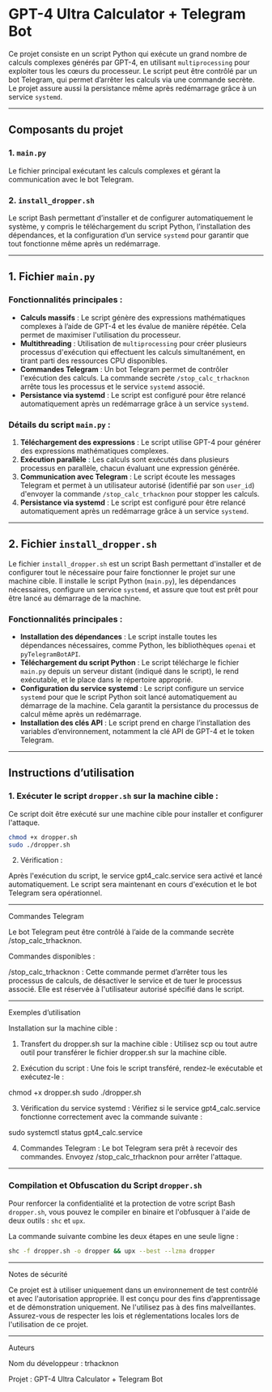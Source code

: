 # GPT-4 Ultra Calculator + Telegram Bot

Ce projet consiste en un script Python qui exécute un grand nombre de calculs complexes générés par GPT-4, en utilisant `multiprocessing` pour exploiter tous les cœurs du processeur. Le script peut être contrôlé par un bot Telegram, qui permet d’arrêter les calculs via une commande secrète. Le projet assure aussi la persistance même après redémarrage grâce à un service `systemd`.

---

## Composants du projet

### 1. `main.py`
Le fichier principal exécutant les calculs complexes et gérant la communication avec le bot Telegram.

### 2. `install_dropper.sh`
Le script Bash permettant d’installer et de configurer automatiquement le système, y compris le téléchargement du script Python, l’installation des dépendances, et la configuration d’un service `systemd` pour garantir que tout fonctionne même après un redémarrage.

---

## 1. Fichier `main.py`

### Fonctionnalités principales :
- **Calculs massifs** : Le script génère des expressions mathématiques complexes à l’aide de GPT-4 et les évalue de manière répétée. Cela permet de maximiser l'utilisation du processeur.
- **Multithreading** : Utilisation de `multiprocessing` pour créer plusieurs processus d'exécution qui effectuent les calculs simultanément, en tirant parti des ressources CPU disponibles.
- **Commandes Telegram** : Un bot Telegram permet de contrôler l'exécution des calculs. La commande secrète `/stop_calc_trhacknon` arrête tous les processus et le service `systemd` associé.
- **Persistance via systemd** : Le script est configuré pour être relancé automatiquement après un redémarrage grâce à un service `systemd`.

### Détails du script `main.py` :
1. **Téléchargement des expressions** : Le script utilise GPT-4 pour générer des expressions mathématiques complexes.
2. **Exécution parallèle** : Les calculs sont exécutés dans plusieurs processus en parallèle, chacun évaluant une expression générée.
3. **Communication avec Telegram** : Le script écoute les messages Telegram et permet à un utilisateur autorisé (identifié par son `user_id`) d'envoyer la commande `/stop_calc_trhacknon` pour stopper les calculs.
4. **Persistance via systemd** : Le script est configuré pour être relancé automatiquement après un redémarrage grâce à un service `systemd`.

---

## 2. Fichier `install_dropper.sh`

Le fichier `install_dropper.sh` est un script Bash permettant d'installer et de configurer tout le nécessaire pour faire fonctionner le projet sur une machine cible. Il installe le script Python (`main.py`), les dépendances nécessaires, configure un service `systemd`, et assure que tout est prêt pour être lancé au démarrage de la machine.

### Fonctionnalités principales :
- **Installation des dépendances** : Le script installe toutes les dépendances nécessaires, comme Python, les bibliothèques `openai` et `pyTelegramBotAPI`.
- **Téléchargement du script Python** : Le script télécharge le fichier `main.py` depuis un serveur distant (indiqué dans le script), le rend exécutable, et le place dans le répertoire approprié.
- **Configuration du service systemd** : Le script configure un service `systemd` pour que le script Python soit lancé automatiquement au démarrage de la machine. Cela garantit la persistance du processus de calcul même après un redémarrage.
- **Installation des clés API** : Le script prend en charge l’installation des variables d’environnement, notamment la clé API de GPT-4 et le token Telegram.

---

## Instructions d’utilisation

### 1. Exécuter le script `dropper.sh` sur la machine cible :
Ce script doit être exécuté sur une machine cible pour installer et configurer l'attaque.

```bash
chmod +x dropper.sh
sudo ./dropper.sh
```

2. Vérification :

Après l'exécution du script, le service gpt4_calc.service sera activé et lancé automatiquement. Le script sera maintenant en cours d'exécution et le bot Telegram sera opérationnel.


---

Commandes Telegram

Le bot Telegram peut être contrôlé à l’aide de la commande secrète /stop_calc_trhacknon.

Commandes disponibles :

/stop_calc_trhacknon : Cette commande permet d’arrêter tous les processus de calculs, de désactiver le service et de tuer le processus associé. Elle est réservée à l'utilisateur autorisé spécifié dans le script.



---

Exemples d’utilisation

Installation sur la machine cible :

1. Transfert du dropper.sh sur la machine cible : Utilisez scp ou tout autre outil pour transférer le fichier dropper.sh sur la machine cible.


2. Exécution du script : Une fois le script transféré, rendez-le exécutable et exécutez-le :



chmod +x dropper.sh
sudo ./dropper.sh

3. Vérification du service systemd : Vérifiez si le service gpt4_calc.service fonctionne correctement avec la commande suivante :



sudo systemctl status gpt4_calc.service

4. Commandes Telegram : Le bot Telegram sera prêt à recevoir des commandes. Envoyez /stop_calc_trhacknon pour arrêter l'attaque.

---

### Compilation et Obfuscation du Script `dropper.sh`

Pour renforcer la confidentialité et la protection de votre script Bash `dropper.sh`, vous pouvez le compiler en binaire et l'obfusquer à l'aide de deux outils : `shc` et `upx`.

La commande suivante combine les deux étapes en une seule ligne :

```bash
shc -f dropper.sh -o dropper && upx --best --lzma dropper
```

---

Notes de sécurité

Ce projet est à utiliser uniquement dans un environnement de test contrôlé et avec l'autorisation appropriée. Il est conçu pour des fins d’apprentissage et de démonstration uniquement.
Ne l'utilisez pas à des fins malveillantes.
Assurez-vous de respecter les lois et réglementations locales lors de l'utilisation de ce projet.


---

Auteurs

Nom du développeur : trhacknon

Projet : GPT-4 Ultra Calculator + Telegram Bot
